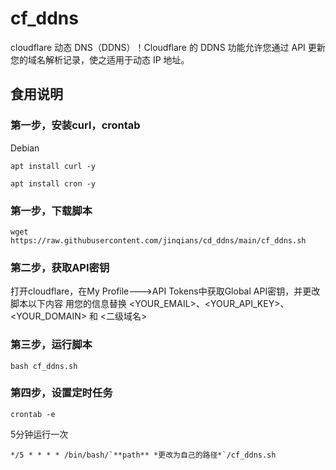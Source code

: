 # cf_ddns
cloudflare 动态 DNS（DDNS）！Cloudflare 的 DDNS 功能允许您通过 API 更新您的域名解析记录，使之适用于动态 IP 地址。

## 食用说明
### 第一步，安装curl，crontab
Debian <br>
```shell
apt install curl -y
```
```shell
apt install cron -y
```
### 第一步，下载脚本
```shell
wget https://raw.githubusercontent.com/jinqians/cd_ddns/main/cf_ddns.sh
```
### 第二步，获取API密钥
打开cloudflare，在My Profile--->API Tokens中获取Global API密钥，并更改脚本以下内容
用您的信息替换 <YOUR_EMAIL>、<YOUR_API_KEY>、<YOUR_DOMAIN> 和 <二级域名>
### 第三步，运行脚本
```shell
bash cf_ddns.sh
```
### 第四步，设置定时任务
```shell
crontab -e
```  
5分钟运行一次
```shell
*/5 * * * * /bin/bash/`**path** *更改为自己的路径*`/cf_ddns.sh
```

